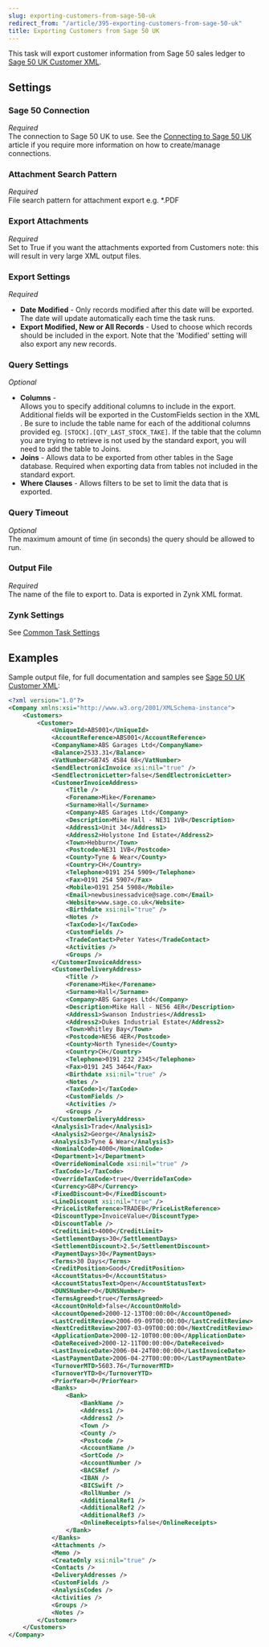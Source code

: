 ```yaml
---
slug: exporting-customers-from-sage-50-uk
redirect_from: "/article/395-exporting-customers-from-sage-50-uk"
title: Exporting Customers from Sage 50 UK
---
```

This task will export customer information from Sage 50 sales ledger to [Sage 50 UK Customer XML](sage-50-uk-customer-xml).

## Settings  
### Sage 50 Connection
_Required_  
The connection to Sage 50 UK to use.  See the [Connecting to Sage 50 UK](connecting-to-sage-50-uk) article if you require more information on how to create/manage connections.

### Attachment Search Pattern
_Required_  
File search pattern for attachment export e.g. *.PDF

### Export Attachments
_Required_  
Set to True if you want the attachments exported from Customers note: this will result in very large XML output files.

### Export Settings
_Required_  

 * **Date Modified** - Only records modified after this date will be exported. The date will update automatically each time the task runs.
 * **Export Modified, New or All Records** - Used to choose which records should be included in the export. Note that the 'Modified' setting will also export any new records.

### Query Settings
_Optional_  

 * **Columns** - Allows you to specify additional columns to include in the export.  Additional fields will be exported in the CustomFields section in the XML.  Be sure to include the table name for each of the additional columns provided eg. `[STOCK].[QTY_LAST_STOCK_TAKE]`.  If the table that the column you are trying to retrieve is not used by the standard export, you will need to add the table to Joins.
 * **Joins** - Allows data to be exported from other tables in the Sage database. Required when exporting data from tables not included in the standard export.
 * **Where Clauses** - Allows filters to be set to limit the data that is exported.
 
### Query Timeout
_Optional_  
The maximum amount of time (in seconds) the query should be allowed to run.

### Output File
_Required_  
The name of the file to export to. Data is exported in Zynk XML format.

### Zynk Settings
See [Common Task Settings](common-task-settings)

## Examples  
Sample output file, for full documentation and samples see [Sage 50 UK Customer XML](sage-50-uk-customer-xml): 

```xml 
<?xml version="1.0"?>
<Company xmlns:xsi="http://www.w3.org/2001/XMLSchema-instance">
    <Customers>
        <Customer>
            <UniqueId>ABS001</UniqueId>
            <AccountReference>ABS001</AccountReference>
            <CompanyName>ABS Garages Ltd</CompanyName>
            <Balance>2533.31</Balance>
            <VatNumber>GB745 4584 68</VatNumber>
            <SendElectronicInvoice xsi:nil="true" />
            <SendElectronicLetter>false</SendElectronicLetter>
            <CustomerInvoiceAddress>
                <Title />
                <Forename>Mike</Forename>
                <Surname>Hall</Surname>
                <Company>ABS Garages Ltd</Company>
                <Description>Mike Hall - NE31 1VB</Description>
                <Address1>Unit 34</Address1>
                <Address2>Holystone Ind Estate</Address2>
                <Town>Hebburn</Town>
                <Postcode>NE31 1VB</Postcode>
                <County>Tyne & Wear</County>
                <Country>CH</Country>
                <Telephone>0191 254 5909</Telephone>
                <Fax>0191 254 5907</Fax>
                <Mobile>0191 254 5908</Mobile>
                <Email>newbusinessadvice@sage.com</Email>
                <Website>www.sage.co.uk</Website>
                <Birthdate xsi:nil="true" />
                <Notes />
                <TaxCode>1</TaxCode>
                <CustomFields />
                <TradeContact>Peter Yates</TradeContact>
                <Activities />
                <Groups />
            </CustomerInvoiceAddress>
            <CustomerDeliveryAddress>
                <Title />
                <Forename>Mike</Forename>
                <Surname>Hall</Surname>
                <Company>ABS Garages Ltd</Company>
                <Description>Mike Hall - NE56 4ER</Description>
                <Address1>Swanson Industries</Address1>
                <Address2>Dukes Industrial Estate</Address2>
                <Town>Whitley Bay</Town>
                <Postcode>NE56 4ER</Postcode>
                <County>North Tyneside</County>
                <Country>CH</Country>
                <Telephone>0191 232 2345</Telephone>
                <Fax>0191 245 3464</Fax>
                <Birthdate xsi:nil="true" />
                <Notes />
                <TaxCode>1</TaxCode>
                <CustomFields />
                <Activities />
                <Groups />
            </CustomerDeliveryAddress>
            <Analysis1>Trade</Analysis1>
            <Analysis2>George</Analysis2>
            <Analysis3>Tyne & Wear</Analysis3>
            <NominalCode>4000</NominalCode>
            <Department>1</Department>
            <OverrideNominalCode xsi:nil="true" />
            <TaxCode>1</TaxCode>
            <OverrideTaxCode>true</OverrideTaxCode>
            <Currency>GBP</Currency>
            <FixedDiscount>0</FixedDiscount>
            <LineDiscount xsi:nil="true" />
            <PriceListReference>TRADEB</PriceListReference>
            <DiscountType>InvoiceValue</DiscountType>
            <DiscountTable />
            <CreditLimit>4000</CreditLimit>
            <SettlementDays>30</SettlementDays>
            <SettlementDiscount>2.5</SettlementDiscount>
            <PaymentDays>30</PaymentDays>
            <Terms>30 Days</Terms>
            <CreditPosition>Good</CreditPosition>
            <AccountStatus>0</AccountStatus>
            <AccountStatusText>Open</AccountStatusText>
            <DUNSNumber>0</DUNSNumber>
            <TermsAgreed>true</TermsAgreed>
            <AccountOnHold>false</AccountOnHold>
            <AccountOpened>2000-12-13T00:00:00</AccountOpened>
            <LastCreditReview>2006-09-09T00:00:00</LastCreditReview>
            <NextCreditReview>2007-03-09T00:00:00</NextCreditReview>
            <ApplicationDate>2000-12-10T00:00:00</ApplicationDate>
            <DateReceived>2000-12-11T00:00:00</DateReceived>
            <LastInvoiceDate>2006-04-24T00:00:00</LastInvoiceDate>
            <LastPaymentDate>2006-04-27T00:00:00</LastPaymentDate>
            <TurnoverMTD>5603.76</TurnoverMTD>
            <TurnoverYTD>0</TurnoverYTD>
            <PriorYear>0</PriorYear>
            <Banks>
                <Bank>
                    <BankName />
                    <Address1 />
                    <Address2 />
                    <Town />
                    <County />
                    <Postcode />
                    <AccountName />
                    <SortCode />
                    <AccountNumber />
                    <BACSRef />
                    <IBAN />
                    <BICSwift />
                    <RollNumber />
                    <AdditionalRef1 />
                    <AdditionalRef2 />
                    <AdditionalRef3 />
                    <OnlineReceipts>false</OnlineReceipts>
                </Bank>
            </Banks>
            <Attachments />
            <Memo />
            <CreateOnly xsi:nil="true" />
            <Contacts />
            <DeliveryAddresses />
            <CustomFields />
            <AnalysisCodes />
            <Activities />
            <Groups />
            <Notes />
        </Customer>
    </Customers>
</Company>
```